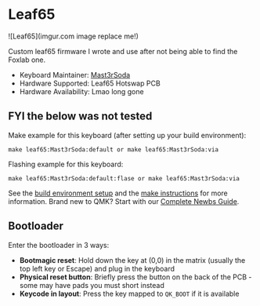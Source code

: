 # Leaf65

![Leaf65](imgur.com image replace me!)

Custom leaf65 firmware I wrote and use after not being able to find the Foxlab one.

* Keyboard Maintainer: [Mast3rSoda](https://github.com/Mast3rSoda)
* Hardware Supported: Leaf65 Hotswap PCB
* Hardware Availability: Lmao long gone

## FYI the below was not tested

Make example for this keyboard (after setting up your build environment):

    make leaf65:Mast3rSoda:default or make leaf65:Mast3rSoda:via

Flashing example for this keyboard:

    make leaf65:Mast3rSoda:default:flase or make leaf65:Mast3rSoda:via

See the [build environment setup](https://docs.qmk.fm/#/getting_started_build_tools) and the [make instructions](https://docs.qmk.fm/#/getting_started_make_guide) for more information. Brand new to QMK? Start with our [Complete Newbs Guide](https://docs.qmk.fm/#/newbs).

## Bootloader

Enter the bootloader in 3 ways:

* **Bootmagic reset**: Hold down the key at (0,0) in the matrix (usually the top left key or Escape) and plug in the keyboard
* **Physical reset button**: Briefly press the button on the back of the PCB - some may have pads you must short instead
* **Keycode in layout**: Press the key mapped to `QK_BOOT` if it is available
